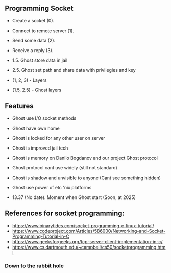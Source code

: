 ## Programming Socket
- Create a socket (0).
- Connect to remote server (1).
- Send some data (2).
- Receive a reply (3).

- 1.5. Ghost store data in jail
- 2.5. Ghost set path and share data with privilegies and key

- (1, 2, 3) - Layers
- (1.5, 2.5) - Ghost layers

## Features
- Ghost use I/O socket methods
- Ghost have own home
- Ghost is locked for any other user on server
- Ghost is improved jail tech
- Ghost is memory on Danilo Bogdanov and our project Ghost protocol
- Ghost protocol cant use widely (still not standard)
- Ghost is shadow and unvisible to anyone (Cant see something hidden)
- Ghost use power of etc 'nix platforms

- 13.37 (No date). Moment when Ghost start (Soon, at 2025)

## References for socket programming:
- https://www.binarytides.com/socket-programming-c-linux-tutorial/
- https://www.codeproject.com/Articles/586000/Networking-and-Socket-Programming-Tutorial-in-C
- https://www.geeksforgeeks.org/tcp-server-client-implementation-in-c/
- https://www.cs.dartmouth.edu/~campbell/cs50/socketprogramming.html

### Down to the rabbit hole
